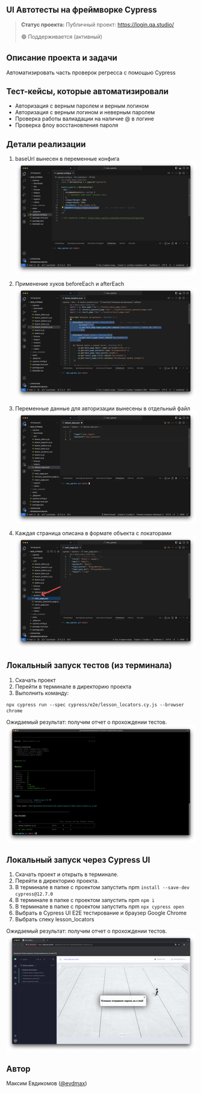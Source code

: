 <h2>UI Автотесты на фреймворке Cypress</h2>

> **Статус проекта:**
> Публичный проект: https://login.qa.studio/
> 
> 🟢 Поддерживается (активный) 

## Описание проекта и задачи
Автоматизировать часть проверок регресса с помощью Cypress

## Тест-кейсы, которые автоматизировали
* Авторизация с верным паролем и верным логином
* Авторизация c верным логином и неверным паролем
* Проверка работы валиадации на наличие @ в логине
* Проверка флоу восстановления пароля

## Детали реализации

1. baseUrl вынесен в переменные конфига
![image](https://raw.githubusercontent.com/MaxEvdokimov1/cypress_autotests/main/baseUrl.png)

2. Применение хуков beforeEach и afterEach
![image](https://raw.githubusercontent.com/MaxEvdokimov1/cypress_autotests/main/hooks.png)

3. Переменные данные для авторизации вынесены в отдельный файл
![image](https://raw.githubusercontent.com/MaxEvdokimov1/cypress_autotests/main/user_data.png)

4. Каждая страница описана в формате объекта с локаторами
![image](https://raw.githubusercontent.com/MaxEvdokimov1/cypress_autotests/main/locators.png)

## Локальный запуск тестов (из терминала)
1. Скачать проект
2. Перейти в терминале в директорию проекта
2. Выполнить команду:
```
npx cypress run --spec cypress/e2e/lesson_locators.cy.js --browser chrome
```
Ожидаемый результат: получим отчет о прохождении тестов.
![image](https://raw.githubusercontent.com/MaxEvdokimov1/cypress_autotests/main/cypress_bash.png)

## Локальный запуск через Cypress UI
1. Скачать проект и открыть в терминале.
2. Перейти в директорию проекта.
3. В терминале в папке с проектом запустить npm `install --save-dev cypress@12.7.0`
4. В терминале в папке с проектом запустить npm `npm i`
5. В терминале в папке с проектом запустить npm `npx cypress open`
6. Выбрать в Cypress UI E2E тестирование и браузер Google Chrome
7. Выбрать спеку lesson_locators

Ожидаемый результат: получим отчет о прохождении тестов.
![image](https://raw.githubusercontent.com/MaxEvdokimov1/cypress_autotests/main/cypress_UI.png)


## Автор

Максим Евдикомов ([@evdmax](https://t.me/evdmax))
